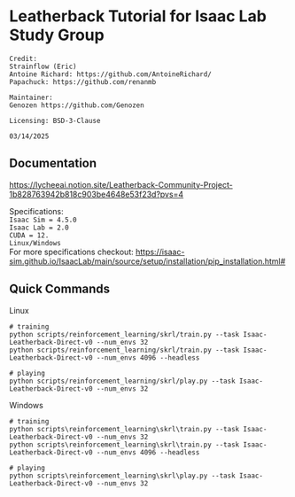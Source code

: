 # Leatherback Tutorial for Isaac Lab Study Group
```
Credit: 
Strainflow (Eric)
Antoine Richard: https://github.com/AntoineRichard/
Papachuck: https://github.com/renanmb

Maintainer:
Genozen https://github.com/Genozen

Licensing: BSD-3-Clause

03/14/2025
```


## Documentation
https://lycheeai.notion.site/Leatherback-Community-Project-1b828763942b818c903be4648e53f23d?pvs=4

Specifications: </br>
`Isaac Sim = 4.5.0` </br>
`Isaac Lab = 2.0` </br>
`CUDA = 12.` </br>
`Linux/Windows` </br>
For more specifications checkout: https://isaac-sim.github.io/IsaacLab/main/source/setup/installation/pip_installation.html# </br>


## Quick Commands
Linux
```
# training
python scripts/reinforcement_learning/skrl/train.py --task Isaac-Leatherback-Direct-v0 --num_envs 32
python scripts/reinforcement_learning/skrl/train.py --task Isaac-Leatherback-Direct-v0 --num_envs 4096 --headless

# playing
python scripts/reinforcement_learning/skrl/play.py --task Isaac-Leatherback-Direct-v0 --num_envs 32
```

Windows
```
# training
python scripts\reinforcement_learning\skrl\train.py --task Isaac-Leatherback-Direct-v0 --num_envs 32
python scripts\reinforcement_learning\skrl\train.py --task Isaac-Leatherback-Direct-v0 --num_envs 4096 --headless

# playing
python scripts\reinforcement_learning\skrl\play.py --task Isaac-Leatherback-Direct-v0 --num_envs 32
```
